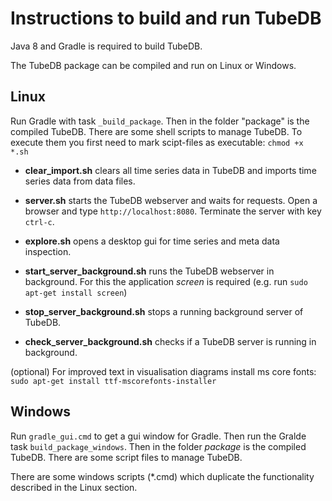 Instructions to build and run TubeDB
===

Java 8 and Gradle is required to build TubeDB.

The TubeDB package can be compiled and run on Linux or Windows.

Linux
---

Run Gradle with task `_build_package`. Then in the folder "package" is the compiled TubeDB. There are some shell scripts to manage TubeDB. To execute them you first need to mark scipt-files as executable: `chmod +x *.sh`

* **clear_import.sh** clears all time series data in TubeDB and imports time series data from data files.

* **server.sh** starts the TubeDB webserver and waits for requests. Open a browser and type `http://localhost:8080`. Terminate the server with key `ctrl-c`. 

* **explore.sh** opens a desktop gui for time series and meta data inspection.

* **start_server_background.sh** runs the TubeDB webserver in background. For this the application *screen* is required (e.g. run `sudo apt-get install screen`)

* **stop_server_background.sh** stops a running background server of TubeDB.

* **check_server_background.sh** checks if a TubeDB server is running in background.

(optional) For improved text in visualisation diagrams install ms core fonts: `sudo apt-get install ttf-mscorefonts-installer` 


Windows
---

Run `gradle_gui.cmd` to get a gui window for Gradle. Then run the Gralde task `build_package_windows`. Then in the folder *package* is the compiled TubeDB. There are some script files to manage TubeDB.

There are some windows scripts (*.cmd) which duplicate the functionality described in the Linux section.